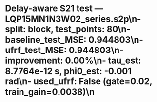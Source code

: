 # Delay-aware S21 test — LQP15MN1N3W02_series.s2p\n- split: block, test_points: 80\n- baseline_test_MSE: 0.944803\n- ufrf_test_MSE: 0.944803\n- improvement: 0.00%\n- tau_est: 8.7764e-12 s, phi0_est: -0.001 rad\n- used_ufrf: False (gate=0.02, train_gain=0.0038)\n